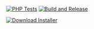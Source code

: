 [![PHP Tests](https://github.com/jackharrispeninsulainteractive/Lucent/actions/workflows/tests.yml/badge.svg?branch=development)](https://github.com/jackharrispeninsulainteractive/Lucent/actions/workflows/tests.yml)
[![Build and Release](https://github.com/jackharrispeninsulainteractive/Lucent/actions/workflows/main.yml/badge.svg)](https://github.com/jackharrispeninsulainteractive/Lucent/actions/workflows/main.yml)

<a href="https://downgit.github.io/#/home?url=https://github.com/jackharrispeninsulainteractive/Lucent/raw/main/installer.php" target="_blank">
    <img src="https://img.shields.io/badge/Download-Installer-blue" alt="Download Installer">
</a>

